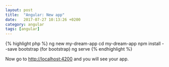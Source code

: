 ```yaml
---
layout: post
title:  "Angular: New app"
date:   2017-07-27 10:13:26 +0200
category: angular
tags: [angular]
---
```


{% highlight php %}
ng new my-dream-app
cd my-dream-app
npm install --save bootstrap  (for bootstrap)
ng serve
{% endhighlight %}

Now go to [http://localhost:4200] and you will see your app.

[http://localhost:4200]: http://localhost:4200




